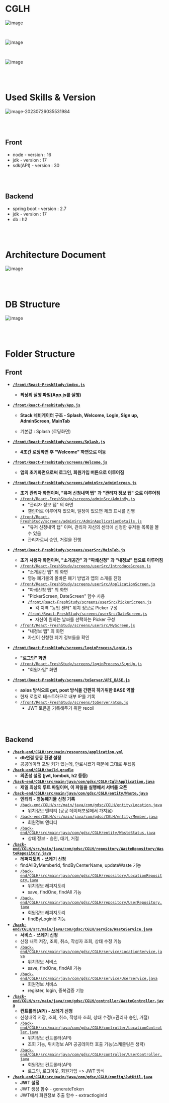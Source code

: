 # CGLH
![image](https://github.com/GDSC-CGLH/CGLH/assets/80165014/cd160ea3-3253-48e6-919d-f266c8f6fe52) 

<br>

![image](https://github.com/GDSC-CGLH/CGLH/assets/80165014/cfbfea7d-22d0-4b17-af14-68a15d2fb123) 

<br>

![image](https://github.com/GDSC-CGLH/CGLH/assets/80165014/eca8aa47-26d2-4272-9770-1af41f83d799) 

<br><br>

# Used Skills & Version

![image-20230726035531984](https://github.com/GDSC-CGLH/CGLH/assets/80165014/28fb81b3-3c84-4bdb-a552-f994e37ad4bb)  

<br><br>

## Front

* node - version : 16
* jdk - version : 17
* sdk(API) - version : 30

<br><br>

## Backend

* spring boot - version : 2.7
* jdk - version : 17
* db : h2

<br><br>

# Architecture Document

![image](https://github.com/GDSC-CGLH/CGLH/assets/80165014/9c761f99-a712-4c85-8b97-e692ed8786ab) 

<br><br>

# DB Structure

![image](https://github.com/GDSC-CGLH/CGLH/assets/80165014/d47a783f-4a2c-46df-bc4c-6b564f8e5617) 

<br><br>

# Folder Structure

## Front

* **[`/front/React-FreshStudy/index.js`](./front/React-FreshStudy/index.js)**
  * **최상위 실행 파일(App.js를 실행)**

* **[`/front/React-FreshStudy/App.js`](./front/React-FreshStudy/App.js)**

  * **Stack 네비게이터 구조 - Splash, Welcome, Login, Sign up, AdminScreen, MainTab**

  * 기본값 : Splash (로딩화면)

* **[`/front/React-FreshStudy/screens/Splash.js`](./front/React-FreshStudy/screens/Splash.js)**
  * **4초간 로딩화면 후 "Welcome" 화면으로 이동**

* **[`/front/React-FreshStudy/screens/Welcome.js`](./front/React-FreshStudy/screens/Welcome.js)**
  * **앱의 초기화면으로써 로그인, 회원가입 버튼으로 이루어짐**

* **[`/front/React-FreshStudy/screens/adminSrc/adminScreen.js`](./front/React-FreshStudy/screens/adminSrc/adminScreen.js)**
  * **초기 관리자 화면이며, "유저 신청내역 탭" 과 "관리자 정보 탭" 으로 이루어짐**
  * [`/front/React-FreshStudy/screens/adminSrc/AdminMy.js`](./front/React-FreshStudy/screens/adminSrc/AdminMy.js)
    * "관리자 정보 탭" 의 화면
    * 캘린더로 이루어져 있으며, 일정이 있으면 체크 표시를 진행
  * [`/front/React-FreshStudy/screens/adminSrc/AdminApplicationDetails.js`](./front/React-FreshStudy/screens/adminSrc/AdminApplicationDetails.js)
    * "유저 신청내역 탭" 이며, 관리자 자신의 센터에 신청한 유저들 목록을 볼 수 있음
    * 관리자로써 승인, 거절을 진행
* **[`/front/React-FreshStudy/screens/userSrc/MainTab.js`](./front/React-FreshStudy/screens/userSrc/MainTab.js)**
  * **초기 사용자 화면이며, "소개공간" 과 "파쇄신청" 과 "내정보" 탭으로 이루어짐**
  * [`/front/React-FreshStudy/screens/userSrc/IntroduceScreen.js`](./front/React-FreshStudy/screens/userSrc/IntroduceScreen.js)
    * "소개공간 탭" 의 화면
    * 영농 폐기물의 올바른 폐기 방법과 앱의 소개를 진행
  * [`/front/React-FreshStudy/screens/userSrc/ApplicationScreen.js`](./front/React-FreshStudy/screens/userSrc/ApplicationScreen.js)
    * "파쇄신청 탭" 의 화면
    * "PickerScreen, DateScreen" 함수 사용
    * [`/front/React-FreshStudy/screens/userSrc/PickerScreen.js`](./front/React-FreshStudy/screens/userSrc/PickerScreen.js)
      * 각 지역 "농업 센터" 위치 정보로 Picker 구성
    * [`/front/React-FreshStudy/screens/userSrc/DateScreen.js`](./front/React-FreshStudy/screens/userSrc/DateScreen.js)
      * 자신이 원하는 날짜를 선택하는 Picker 구성
  * [`/front/React-FreshStudy/screens/userSrc/MyScreen.js`](./front/React-FreshStudy/screens/userSrc/MyScreen.js)
    * "내정보 탭" 의 화면
    * 자신이 신청한 폐기 정보들을 확인
* **[`/front/React-FreshStudy/screens/loginProcess/Login.js`](./front/React-FreshStudy/screens/loginProcess/Login.js)**
  * **"로그인" 화면**
  * [`/front/React-FreshStudy/screens/loginProcess/SignUp.js`](./front/React-FreshStudy/screens/loginProcess/SignUp.js)
    * "회원가입" 화면
* **[`/front/React-FreshStudy/screens/toServer/API_BASE.js`](./front/React-FreshStudy/screens/toServer/API_BASE.js)**
  * **axios 방식으로 get, post 방식을 간편히 하기위한 BASE 역할**
  * 현재 로컬로 테스트하므로 내부 IP를 기록
  * [`/front/React-FreshStudy/screens/toServer/atom.js`](./front/React-FreshStudy/screens/toServer/atom.js)
    * JWT 토큰을 기록해두기 위한 recoil

<br><br>

## Backend

* **[`/back-end/CGLH/src/main/resources/application.yml`](./back-end/CGLH/src/main/resources/application.yml)**
  * **db연결 등등 환경 설정**
  * 공공데이터 포털 키가 있는데, 만료시켰기 때문에 그대로 두겠음
* **[`/back-end/CGLH/build.gradle`](./back-end/CGLH/build.gradle)**
  * **의존성 설정 (jwt, lombok, h2 등등)**
* **[`/back-end/CGLH/src/main/java/com/gdsc/CGLH/CglhApplication.java`](./back-end/CGLH/src/main/java/com/gdsc/CGLH/CglhApplication.java)**
  * **제일 최상의 루트 파일이며, 이 파일을 실행해서 서버를 오픈**
* **[`/back-end/CGLH/src/main/java/com/gdsc/CGLH/entity/Waste.java`](./back-end/CGLH/src/main/java/com/gdsc/CGLH/entity/Waste.java)**
  * **엔티티 - 영농폐기물 신청 기록**
  * [`/back-end/CGLH/src/main/java/com/gdsc/CGLH/entity/Location.java`](./back-end/CGLH/src/main/java/com/gdsc/CGLH/entity/Location.java)
    * 위치정보 엔티티 (공공 데이터포털에서 가져옴)
  * [`/back-end/CGLH/src/main/java/com/gdsc/CGLH/entity/Member.java`](./back-end/CGLH/src/main/java/com/gdsc/CGLH/entity/Member.java)
    * 회원정보 엔티티
  * [`/back-end/CGLH/src/main/java/com/gdsc/CGLH/entity/WasteStatus.java`](./back-end/CGLH/src/main/java/com/gdsc/CGLH/entity/WasteStatus.java)
    * 상태 정보 - 승인, 대기, 거절
* **[`/back-end/CGLH/src/main/java/com/gdsc/CGLH/repository/WasteRepository/WasteRepository.java`](./back-end/CGLH/src/main/java/com/gdsc/CGLH/repository/WasteRepository/WasteRepository.java)**
  * **레퍼지토리 - 쓰레기 신청**
  * findAllByMemberId, findByCenterName, updateWaste 기능
  * [`/back-end/CGLH/src/main/java/com/gdsc/CGLH/repository/LocationRepository.java`](./back-end/CGLH/src/main/java/com/gdsc/CGLH/repository/LocationRepository.java)
    * 위치정보 레퍼지토리
    * save, findOne, findAll 기능
  * [`/back-end/CGLH/src/main/java/com/gdsc/CGLH/repository/UserRepository.java`](./back-end/CGLH/src/main/java/com/gdsc/CGLH/repository/UserRepository.java)
    * 회원정보 레퍼지토리
    * findByLoginId 기능
* **[`/back-end/CGLH/src/main/java/com/gdsc/CGLH/service/WasteService.java`](./back-end/CGLH/src/main/java/com/gdsc/CGLH/service/WasteService.java)**
  * **서비스 - 쓰레기 신청**
  * 신청 내역 저장, 조회, 취소, 작성자 조회, 상태 수정 기능
  * [`/back-end/CGLH/src/main/java/com/gdsc/CGLH/service/LocationService.java`](./back-end/CGLH/src/main/java/com/gdsc/CGLH/service/LocationService.java)
    * 위치정보 서비스
    * save, findOne, findAll 기능
  * [`/back-end/CGLH/src/main/java/com/gdsc/CGLH/service/UserService.java`](./back-end/CGLH/src/main/java/com/gdsc/CGLH/service/UserService.java)
    * 회원정보 서비스
    * register, login, 중복검증 기능
* **[`/back-end/CGLH/src/main/java/com/gdsc/CGLH/controller/WasteController.java`](./back-end/CGLH/src/main/java/com/gdsc/CGLH/controller/WasteController.java)**
  * **컨트롤러(API) - 쓰레기 신청**
  * 신청내역 저장, 조회, 취소, 작성자 조회, 상태 수정(=관리자 승인, 거절)
  * [`/back-end/CGLH/src/main/java/com/gdsc/CGLH/controller/LocationController.java`](./back-end/CGLH/src/main/java/com/gdsc/CGLH/controller/LocationController.java)
    * 위치정보 컨트롤러(API)
    * 조회 기능, 위치정보 API 공공데이터 호출 기능(스케줄링은 생략)
  * [`/back-end/CGLH/src/main/java/com/gdsc/CGLH/controller/UserController.java`](./back-end/CGLH/src/main/java/com/gdsc/CGLH/controller/UserController.java)
    * 회원정보 컨트롤러(API)
    * 로그인, 로그아웃, 회원가입 => JWT 방식
* **[`/back-end/CGLH/src/main/java/com/gdsc/CGLH/config/JwtUtil.java`](./back-end/CGLH/src/main/java/com/gdsc/CGLH/config/JwtUtil.java)**
  * **JWT 설정**
  * JWT 생성 함수 - generateToken
  * JWT에서 회원정보 추출 함수 - extractloginId



